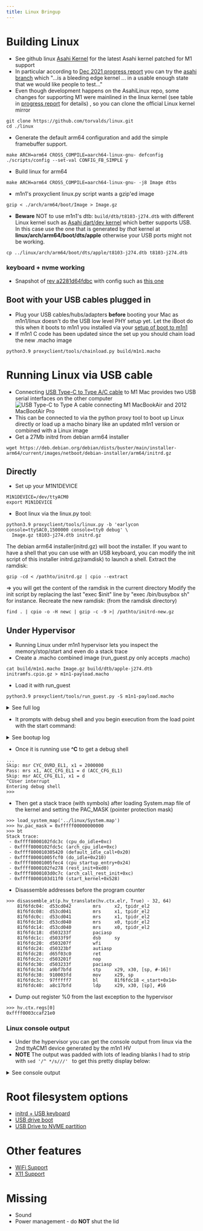 ```yaml
---
title: Linux Bringup
---
```


# Building Linux
* See github linux [Asahi Kernel](https://github.com/AsahiLinux/linux) for the latest Asahi kernel patched for M1 support
 * In particular according to [Dec 2021 progress report](https://asahilinux.org/2021/12/progress-report-oct-nov-2021/) you can try the [asahi branch](https://github.com/AsahiLinux/linux/tree/asahi) which "...is a bleeding edge kernel ... in a usable enough state that we would like people to test..."
* Even though development happens on the AsahiLinux repo, some changes for supporting M1 were mainlined in the linux kernel (see table in [progress report](https://asahilinux.org/2021/12/progress-report-oct-nov-2021/) for details) , so you can clone the official Linux kernel mirror
```
git clone https://github.com/torvalds/linux.git
cd ./linux
```
* Generate the default arm64 configuration and add the simple framebuffer support. 
```
make ARCH=arm64 CROSS_COMPILE=aarch64-linux-gnu- defconfig
./scripts/config --set-val CONFIG_FB_SIMPLE y
```
* Build linux for arm64
```
make ARCH=arm64 CROSS_COMPILE=aarch64-linux-gnu- -j8 Image dtbs
```
* m1n1's proxyclient linux.py script wants a gzip'ed image
```
gzip < ./arch/arm64/boot/Image > Image.gz
```
* **Beware** NOT to use m1n1's dtb: `build/dtb/t8103-j274.dtb` with different Linux kernel such as [Asahi dart/dev kernel](https://github.com/AsahiLinux/linux/tree/dart/dev) which better supports USB. In this case use the one that is generated by *that* kernel at **linux/arch/arm64/boot/dts/apple** otherwise your USB ports might not be working.
```
cp ../linux/arch/arm64/boot/dts/apple/t8103-j274.dtb t8103-j274.dtb
```
### keyboard  + nvme working 
* Snapshot of [rev a2281d64fdbc](https://github.com/amworsley/AsahiLinux/tree/asahi-kbd) with config such as [this one](https://raw.githubusercontent.com/amworsley/asahi-wiki/main/images/config-keyboard+nvme)
## Boot with your USB cables plugged in
  * Plug your USB cables/hubs/adapters **before** booting your Mac as m1n1/linux doesn't do the USB low level PHY setup yet. Let the iBoot do this when it boots to m1n1 you installed via your [setup of boot to m1n1](../platform/dev-quickstart.md#setup)
  * If m1n1 C code has been updated since the set up you should chain load the new .macho image
```
python3.9 proxyclient/tools/chainload.py build/m1n1.macho
```
# Running Linux via USB cable
  * Connecting [USB Type-C to Type A/C cable](../platform/dev-quickstart.md#usb-gadget-mode-using-a-standard-usb-cable) to M1 Mac provides two USB serial interfaces on the other computer![USB Type-C  to Type A cable connecting M1 MacBookAir and 2012 MacBootAir Pro](../assets/usb-setup.png)
  * This can be connected to via the python proxy tool to boot up Linux directly or load up a macho binary like an updated m1n1 version or combined with a Linux image
* Get a 27Mb initrd from debian arm64 installer
```
wget https://deb.debian.org/debian/dists/buster/main/installer-arm64/current/images/netboot/debian-installer/arm64/initrd.gz
```
## Directly
* Set up your M1N1DEVICE
```
M1N1DEVICE=/dev/ttyACM0
export M1N1DEVICE
```
* Boot linux via the linux.py tool:
```
python3.9 proxyclient/tools/linux.py -b 'earlycon console=ttySAC0,1500000 console=tty0 debug' \
  Image.gz t8103-j274.dtb initrd.gz
```
The debian arm64 installer(initrd.gz) will boot the installer. If you want to have a shell that you can use with an USB keyboard, you can modify the init script of this installer initrd.gz(ramdisk) to launch a shell.
Extract the ramdisk: 
```
gzip -cd < /pathto/initrd.gz | cpio --extract
```
=> you will get the content of the ramdisk in the current directory
Modify the init script by replacing the last "exec $init" line by "exec /bin/busybox sh" for instance.
Recreate the new ramdisk: (from the ramdisk directory) 
```
find . | cpio -o -H newc | gzip -c -9 >| /pathto/initrd-new.gz
```

## Under Hypervisor
  * Running Linux under m1n1 hypervisor lets you inspect the memory/stop/start and even do a stack trace
  * Create a .macho combined image (run_guest.py only accepts .macho) 
```
cat build/m1n1.macho Image.gz build/dtb/apple-j274.dtb initramfs.cpio.gz > m1n1-payload.macho
```

 * Load it with run_guest 
```
python3.9 proxyclient/tools/run_guest.py -S m1n1-payload.macho
```

<details>
<summary>See full log</summary>

```
% python3.9 proxyclient/tools/run_guest.py -S m1n1-payload.macho
Fetching ADT (0x00058000 bytes)...
Disable iodev IODEV.USB1
Initializing hypervisor over iodev IODEV.USB0
TTY> Starting secondary CPUs...
TTY> Starting CPU 1 (0:1)...   Started.
TTY> Starting CPU 2 (0:2)...   Started.
TTY> Starting CPU 3 (0:3)...   Started.
TTY> Starting CPU 4 (1:0)...   Started.
TTY> Starting CPU 5 (1:1)...   Started.
TTY> Starting CPU 6 (1:2)...   Started.
TTY> Starting CPU 7 (1:3)...   Started.
Removing ADT node /arm-io/dart-usb0
Removing ADT node /arm-io/atc-phy0
Removing ADT node /arm-io/usb-drd0
Removing ADT node /arm-io/acio0
Removing ADT node /arm-io/acio-cpu0
Removing ADT node /arm-io/dart-acio0
Removing ADT node /arm-io/apciec0
Removing ADT node /arm-io/dart-apciec0
Removing ADT node /arm-io/apciec0-piodma
Removing ADT node /arm-io/i2c0/hpmBusManager/hpm0
Removing ADT node /arm-io/atc0-dpxbar
Removing ADT node /arm-io/atc0-dpphy
Removing ADT node /arm-io/atc0-dpin0
Removing ADT node /arm-io/atc0-dpin1
Removing ADT node /arm-io/atc-phy0
Removing ADT node /cpus/cpu1
Removing ADT node /cpus/cpu2
Removing ADT node /cpus/cpu3
Removing ADT node /cpus/cpu4
Removing ADT node /cpus/cpu5
Removing ADT node /cpus/cpu6
Removing ADT node /cpus/cpu7
LOAD: _HDR 16384 bytes from 0 to 0
LOAD: TEXT 131072 bytes from 4000 to 4000
LOAD: RODA 32768 bytes from 24000 to 24000
LOAD: DATA 393216 bytes from 2c000 to 2c000
ZERO: 442368 bytes from 0x8c000 to 0xf8000
LOAD: PYLD 9851973 bytes from 8c000 to f8000
SKIP: 57256891 bytes from 0xa5d445 to 0x40f8000
Total region size: 0x11b4000 bytes
Physical memory: 0x819d30000 .. 0xbccbe8000
Guest region start: 0x81ade8000
Mapping guest physical memory...
Loading kernel image (0xa5d449 bytes)...
.........................................................................................................................................................................................................................................................................................................................................................................................................................................................................................................................................................................................................................................................................................................................................................................................................................................................................................................................................................................................................................................................................................................................................................................................................................................................
Copying SEPFW (0x750000 bytes)...
Copying TrustCache (0x60000 bytes)...
Adjusting addresses in ADT...
Uploading ADT (0x4f088 bytes)...
Setting up bootargs at 0x81bf98000...
Entering hypervisor shell. Type `start` to start the guest.
>>>
```

</details>

 * It prompts with debug shell and you begin execution from the load point with the start command:
<details>
<summary>See bootup log</summary>

```
Entering hypervisor shell. Type `start` to start the guest.
>>> start
Disabling other iodevs...
 - IODEV.UART
 - IODEV.FB
 - IODEV.USB1
 - IODEV.USB0_SEC
 - IODEV.USB1_SEC
Doing essential MMIO remaps...
Updating page tables...
PT[200000000:235200000] -> HW
PT[235200000:235204000] -> RESERVED VUART
PT[235204000:23b700420] -> HW
PT[23b700420:23b700424] -> RESERVED PMU HACK
PT[23b700424:23d280088] -> HW
PT[23d280088:23d28008c] -> RESERVED PMU HACK
PT[23d28008c:23d280098] -> HW
PT[23d280098:23d28009c] -> RESERVED PMU HACK
PT[23d28009c:700000000] -> HW
Improving logo...
Shutting down framebuffer...
Enabling SPRR...
Enabling GXF...
Jumping to entrypoint at 0x81b118800
Pass: mrs x0, HID5_EL1 = 2082df50e700df14 (HID5_EL1)
Pass: msr HID5_EL1, x0 = 2082df50e700df14 (OK) (HID5_EL1)
Pass: mrs x0, EHID9_EL1 = 600000811 (EHID9_EL1)
Pass: msr EHID9_EL1, x0 = 600000811 (OK) (EHID9_EL1)
Pass: mrs x0, EHID10_EL1 = 3000528002788 (EHID10_EL1)
Pass: msr EHID10_EL1, x0 = 3000528002788 (OK) (EHID10_EL1)
Pass: mrs x0, EHID20_EL1 = 618100 (EHID20_EL1)
Pass: msr EHID20_EL1, x0 = 618100 (OK) (EHID20_EL1)
Pass: mrs x0, EHID20_EL1 = 618100 (EHID20_EL1)
Pass: msr EHID20_EL1, x0 = 618100 (OK) (EHID20_EL1)
Pass: mrs x0, EHID20_EL1 = 618100 (EHID20_EL1)
Pass: msr EHID20_EL1, x0 = 618100 (OK) (EHID20_EL1)
Pass: mrs x1, CYC_OVRD_EL1 = 2000000 (CYC_OVRD_EL1)
Skip: msr CYC_OVRD_EL1, x1 = 2000000
Pass: mrs x1, ACC_CFG_EL1 = d (ACC_CFG_EL1)
Skip: msr ACC_CFG_EL1, x1 = d
```
</details>

  * Once it is running use **^C** to get a debug shell 
```
...
Skip: msr CYC_OVRD_EL1, x1 = 2000000
Pass: mrs x1, ACC_CFG_EL1 = d (ACC_CFG_EL1)
Skip: msr ACC_CFG_EL1, x1 = d
^CUser interrupt
Entering debug shell
>>> 
```
  * Then get a stack trace (with symbols) after loading System.map file of the kernel and setting the PAC_MASK (pointer protection mask)
```
>>> load_system_map('../linux/System.map')
>>> hv.pac_mask = 0xfffff00000000000
>>> bt
Stack trace:
 - 0xffff8000102fdc3c (cpu_do_idle+0xc)
 - 0xffff8000102fdc5c (arch_cpu_idle+0xc)
 - 0xffff800010305420 (default_idle_call+0x20)
 - 0xffff80001005fcf0 (do_idle+0x210)
 - 0xffff80001005fec4 (cpu_startup_entry+0x24)
 - 0xffff8000102fe278 (rest_init+0xd0)
 - 0xffff8000103d0c7c (arch_call_rest_init+0xc)
 - 0xffff8000103d11f0 (start_kernel+0x528)
```
  * Disassemble addresses before the program counter
```
>>> disassemble_at(p.hv_translate(hv.ctx.elr, True) - 32, 64)
    81f6fdc04:  d53cd042        mrs     x2, tpidr_el2
    81f6fdc08:  d53cd041        mrs     x1, tpidr_el2
    81f6fdc0c:  d53cd041        mrs     x1, tpidr_el2
    81f6fdc10:  d53cd040        mrs     x0, tpidr_el2
    81f6fdc14:  d53cd040        mrs     x0, tpidr_el2
    81f6fdc18:  d503233f        paciasp
    81f6fdc1c:  d5033f9f        dsb     sy
    81f6fdc20:  d503207f        wfi
    81f6fdc24:  d50323bf        autiasp
    81f6fdc28:  d65f03c0        ret
    81f6fdc2c:  d503201f        nop
    81f6fdc30:  d503233f        paciasp
    81f6fdc34:  a9bf7bfd        stp     x29, x30, [sp, #-16]!
    81f6fdc38:  910003fd        mov     x29, sp
    81f6fdc3c:  97fffff7        bl      81f6fdc18 <_start+0x14>
    81f6fdc40:  a8c17bfd        ldp     x29, x30, [sp], #16
```
  * Dump out register %0 from the last exception to the hypervisor
```
>>> hv.ctx.regs[0]
0xffff0003ccaf21e0
```
### Linux console output
* Under the hypervisor you can get the console output from linux via the 2nd ttyACM1 device generated by the m1n1 HV
* **NOTE** The output was padded with lots of leading blanks I had to strip with ```sed '/^ */s///' ``` to get this pretty display below:
<details>
<summary>See console output</summary>

```
% picocom /dev/ttyACM1

picocom v3.1

port is        : /dev/ttyACM1
flowcontrol    : none
baudrate is    : 9600
parity is      : none
databits are   : 8
stopbits are   : 1
escape is      : C-a
local echo is  : no
noinit is      : no
noreset is     : no
hangup is      : no
nolock is      : no
send_cmd is    : sz -vv
receive_cmd is : rz -vv -E
imap is        : 
omap is        : 
emap is        : crcrlf,delbs,
logfile is     : none
initstring     : none
exit_after is  : not set
exit is        : no

Type [C-a] [C-h] to see available commands
Terminal ready
m1n1
sc: Initializing
CPU init... CPU: M1 Icestorm

boot_args at 0x81bd9c000
revision:     2
version:      2
virt_base:    0xfffffe0011b34000
phys_base:    0x819b34000
mem_size:     0x3b30b0000
top_of_kdata: 0x81bda0000
video:
base:       0xbd2ce4000
display:    0x0
stride:     0x2800
width:      2560
height:     1600
depth:      0x1001e
machine_type: 0
devtree:      0xfffffe0012b34000
devtree_size: 0x58000
cmdline:      -v
boot_flags:   0x0
mem_size_act: 0x400000000



m1n1 vda44067
Copyright (C) 2021 The Asahi Linux Contributors
Licensed under the MIT license

Running in EL1

Heap base: 0x81ece4000
MMU: Initializing...
MMU: SCTLR_EL1: 100030d50980 -> 30901085
MMU: running with MMU and caches enabled!
fb init: 2560x1600 (30) [s=2560] @0xbd2ce4000
fb console: max rows 46, max cols 64
fb: display logo
Device info:
Model: MacBookAir10,1
Target: J313
Board-ID: 0x26
Chip-ID: 0x8103

WDT registers @ 0x23d2b0000
WDT disabled
pmgr: initialized, 272 devices found.
Initialization complete.
Checking for payloads...
Found a gzip compressed payload at 0x81ace4000
Uncompressing... 2029114 bytes uncompressed to 5693448 bytes
Found a kernel at 0x81ee00000
Found a devicetree at 0x81aed363a
Found a gzip compressed payload at 0x81aed446f
Uncompressing... 7819222 bytes uncompressed to 16741888 bytes
Found a cpio initramfs at 0x81f400000
No more payloads at 0x81b649445
Starting secondary CPUs...
FDT: initrd at 0x81f400000 size 0xff7600
FDT: framebuffer@bd2ce4000 base 0xbd2ce4000 size 0xfa0000
ADT: 64 bytes of random seed available
FDT: KASLR seed initialized
FDT: Passing 64 bytes of random seed
FDT: DRAM at 0x800000000 size 0x400000000
FDT: Usable memory is 0x819b34000..0xbccbe4000 (0x3b30b0000)
FDT: CPU 1 is not alive, disabling...
FDT: CPU 2 is not alive, disabling...
FDT: CPU 3 is not alive, disabling...
FDT: CPU 4 is not alive, disabling...
FDT: CPU 5 is not alive, disabling...
FDT: CPU 6 is not alive, disabling...
FDT: CPU 7 is not alive, disabling...
FDT prepared at 0x8203f8000
tps6598x: Error getting /arm-io/i2c0/hpmBusManager/hpm0 node
usb: tps6598x_init failed for /arm-io/i2c0/hpmBusManager/hpm0.
usb: failed to init hpm0
pmgr: Error getting node /arm-io/atc-phy0
usb: unable to bringup the phy with index 0
tunable: unable to find ADT node /arm-io/apcie/pci-bridge1.
pcie: Error applying apcie-config-tunables for /arm-io/apcie/pci-bridge1
Preparing to boot kernel at 0x81ee00000 with fdt at 0x8203f8000
Valid payload found
Preparing to run next stage at 0x81ee00000...
MMU: shutting down...
MMU: shutdown successful, clearing caches
Vectoring to next stage...
M1 Linux
Starting Shell
Still running 1
Still running 2
Still running 3
Still running 4
Still running 5
Still running 6
Still running 7
Still running 8
Still running 9
Still running 10
Still running 11
Still running 12
Still running 13
Still running 14
Still running 15
Still running 16
Still running 17
Still running 18
Still running 19
Still running 20
Still running 21
....
```

</details>

# Root filesystem options
 * [initrd + USB keyboard](linux-bringup-usb-keyboard.md#linux-usb-keyboard)
 * [USB drive boot](linux-bringup-usb.md)
 * [USB Drive to NVME partition](linux-bringup-nvme.md)
# Other features
 * [WiFi Support](linux-bringup-wifi.md)
 * [X11 Support](linux-bringup-x11.md)
# Missing
 * Sound
 * Power management - do **NOT** shut the lid
